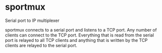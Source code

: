 # sportmux
Serial port to IP multiplexer

sportmux connects to a serial port and listens to a TCP port. Any number
of clients can connect to the TCP port. Everything that is read from the
serial port is relayed to all TCP clients and anything that is written by
the TCP clients are relayed to the serial port.
